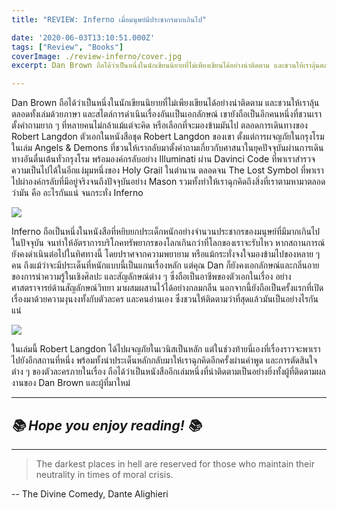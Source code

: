 ```yaml
---
title: "REVIEW: Inferno เมื่อมนุษย์มีประชากรมากเกินไป"

date: '2020-06-03T13:10:51.000Z'
tags: ["Review", "Books"]
coverImage: ./review-inferno/cover.jpg
excerpt: Dan Brown ถือได้ว่าเป็นหนึ่งในนักเขียนนิยายที่ไม่เพียงเขียนได้อย่างน่าติดตาม และชวนให้เราลุ้นตลอดทั้งเล่มด้วยภาษา และสไตล์การดำเนินเรื่องอันเเป็นเอกลักษณ์ เขายังถือเป็นอีกคนหนึ่งที่ชวนเราตั้งคำถามยาก ๆ ที่หลายคนไม่กล้าแม้แต่จะคิด หรือเลือกที่จะมองข้ามมันไป ตลอดการเดินทางของ Robert Langdon ตัวเอกในหนังสือชุด Robert Langdon ของเขา ตั้งแต่การผจญภัยในกรุงโรม ในเล่ม Angels & Demons ที่ชวนให้เรากลับมาตั้งคำถามเกี่ยวกับศาสนาในยุคปัจจุบันผ่านการเดินทางอันตื่นเต้นทั่วกรุงโรม พร้อมองค์กรลับอย่าง Illuminati ผ่าน Davinci Code ที่พาเราสำรวจความเป็นไปได้ในอีกแง่มุมหนึ่งของ Holy Grail ในตำนาน ตลอดจน The Lost Symbol ที่พาเราไปผ่าองค์กรลับที่มีอยู่จริงจนถึงปัจจุบันอย่าง Mason รวมทั้งทำให้เราฉุกคิดถึงสิ่งที่เราตามหามาตลอดว่ามัน คือ อะไรกันแน่ จนกระทั่ง Inferno

---
```


Dan Brown ถือได้ว่าเป็นหนึ่งในนักเขียนนิยายที่ไม่เพียงเขียนได้อย่างน่าติดตาม และชวนให้เราลุ้นตลอดทั้งเล่มด้วยภาษา และสไตล์การดำเนินเรื่องอันเเป็นเอกลักษณ์ เขายังถือเป็นอีกคนหนึ่งที่ชวนเราตั้งคำถามยาก ๆ ที่หลายคนไม่กล้าแม้แต่จะคิด หรือเลือกที่จะมองข้ามมันไป ตลอดการเดินทางของ Robert Langdon ตัวเอกในหนังสือชุด Robert Langdon ของเขา ตั้งแต่การผจญภัยในกรุงโรม ในเล่ม Angels & Demons ที่ชวนให้เรากลับมาตั้งคำถามเกี่ยวกับศาสนาในยุคปัจจุบันผ่านการเดินทางอันตื่นเต้นทั่วกรุงโรม พร้อมองค์กรลับอย่าง Illuminati ผ่าน Davinci Code ที่พาเราสำรวจความเป็นไปได้ในอีกแง่มุมหนึ่งของ Holy Grail ในตำนาน ตลอดจน The Lost Symbol ที่พาเราไปผ่าองค์กรลับที่มีอยู่จริงจนถึงปัจจุบันอย่าง Mason รวมทั้งทำให้เราฉุกคิดถึงสิ่งที่เราตามหามาตลอดว่ามัน คือ อะไรกันแน่ จนกระทั่ง Inferno

![](https://images.unsplash.com/photo-1498036882173-b41c28a8ba34?ixlib=rb-1.2.1&amp;q=80&amp;fm=jpg&amp;crop=entropy&amp;cs=tinysrgb&amp;w=2000&amp;fit=max&amp;ixid=eyJhcHBfaWQiOjExNzczfQ)

Inferno ถือเป็นหนึ่งในหนังสือที่หยิบยกประเด็กหนักอย่างจำนวนประชากรของมนุษย์ที่มีมากเกินไปในปัจจุบัน จนทำให้อัตราการบริโภคทรัพยากรของโลกเกินกว่าที่โลกของเราจะรับไหว หากสถานการณ์ยังคงดำเนินต่อไปในทิศทางนี้ โดยปราศจากความพยายาม หรือแม้กระทั่งจงใจมองข้ามไปของหลาย ๆ คน ถึงแม้ว่าจะมีประเด็นที่หนักแบบนี้เป็นแกนเรื่องหลัก แต่คุณ Dan ก็ยังคงเอกลักษณ์และกลิ่นอายของการนำความรู้ในเชิงศิลปะ และสัญลักษณ์ต่าง ๆ ซึ่งถือเป็นอาชีพของตัวเอกในเรื่อง อย่าง ศาสตราจารย์ด้านสัญลักษณ์วิทยา มาผสมผสานไว้ได้อย่างกลมกลืน นอกจากนี้ยังถือเป็นครั้งแรกที่เปิดเรื่องมาด้วยความงุนงงทั้งกับตัวละคร และคนอ่านเอง ซึ่งชวนให้ติดตามว่าที่สุดแล้วมันเป็นอย่างไรกันแน่

![](https://images.unsplash.com/photo-1558271736-cd043ef2e855?ixlib=rb-1.2.1&amp;q=80&amp;fm=jpg&amp;crop=entropy&amp;cs=tinysrgb&amp;w=2000&amp;fit=max&amp;ixid=eyJhcHBfaWQiOjExNzczfQ)

ในเล่มนี้ Robert Langdon ได้ไปผจญภัยในเวนิสเป็นหลัก แต่ในช่วงท้ายนี่เองที่เรื่องราวจะพาเราไปยังอีกสถานที่หนึ่ง พร้อมทั้งนำประเด็นหลักกลับมาให้เราฉุกคิดอีกครั้งผ่านคำพูด และการตัดสินใจต่าง ๆ ของตัวละครภายในเรื่อง ถือได้ว่าเป็นหนังสืออีกเล่มหนึ่งที่น่าติดตามเป็นอย่างยิ่งทั้งผู้ที่ติดตามผลงานของ Dan Brown และผู้ที่มาใหม่

---

## *📚 Hope you enjoy reading! 📚*

---

> The darkest places in hell are reserved for those who maintain their neutrality in times of moral crisis.

-- The Divine Comedy, Dante Alighieri
